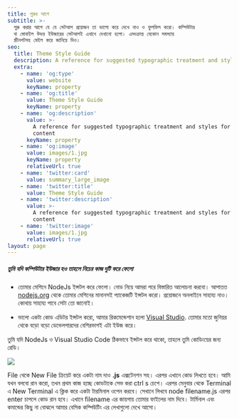 ```yaml
---
title: শুরুর আগে
subtitle: >-
  শুরু করার আগে যে যে সেটআপ প্রয়োজন তা ভালো করে দেখে নাও ও ফুলফিল করো। কম্পিউটার
  বা মোবাইল উভয় ইউজারের সেটআপই এখানে দেখানো হলো। এসংক্রান্ত যেকোন সমস্যায়
  স্ক্রীনশটসহ মেইল করে জানিয়ে দিও।
seo:
  title: Theme Style Guide
  description: A reference for suggested typographic treatment and styles for your content
  extra:
    - name: 'og:type'
      value: website
      keyName: property
    - name: 'og:title'
      value: Theme Style Guide
      keyName: property
    - name: 'og:description'
      value: >-
        A reference for suggested typographic treatment and styles for your
        content
      keyName: property
    - name: 'og:image'
      value: images/1.jpg
      keyName: property
      relativeUrl: true
    - name: 'twitter:card'
      value: summary_large_image
    - name: 'twitter:title'
      value: Theme Style Guide
    - name: 'twitter:description'
      value: >-
        A reference for suggested typographic treatment and styles for your
        content
    - name: 'twitter:image'
      value: images/1.jpg
      relativeUrl: true
layout: page
---
```

##### তুমি যদি কম্পিউটার ইউজার হও তাহলে নিচের কাজ দুটি করে ফেলো

*   তোমার মেশিনে NodeJs ইন্সটল করে ফেলো। নোড নিয়ে আমরা পরে বিস্তারিত আলোচনা করবো। আপাতত [nodejs.org](https://nodejs.org) থেকে তোমার মেশিনের মানানসই প্যাকেজটি ইন্সটল করো। প্রয়োজনে অনলাইনে সাহায্য নাও। কোথায় সাহায্য পাবে সেটা তো জানোই।

*   ভালো একটা কোড এডিটর ইন্সটল করো, আমার রিকমেন্ডেশান হলো [Visual Studio](https://code.visualstudio.com/). তোমার মতো জুনিয়র থেকে বড়ো বড়ো ডেভেলপারদের বেশিরভাগই এটা ইউজ করে।

তুমি যদি NodeJs ও Visual Studio Code ঠিকভাবে ইন্সটল করে থাকো, তাহলে তুমি কোডিংয়ের জন্য রেডি।

![](/\_static/app-assets/images/vs-node.png)

File থেকে New File ক্রিয়েট করে একটা নাম দাও **.js** এক্সটেনশন সহ। এরপর এখানে কোড লিখতে হবে। আমি যখন বলবো রান করো, তখন প্রথম কাজ হচ্ছে কোডটাকে সেভ করা ctrl s চেপে। এরপর মেনুবার থেকে Terminal এ New Terminal এ ক্লিক করে একটা টারমিনাল ওপেন করবে। সেখানে লিখবে node filename.js এরপর enter চাপলে কোড রান হবে। এখানে filename এর জায়গায় তোমার ফাইলের নাম দিবে। টার্মিনাল এবং কমান্ডের কিছু না বোঝলে আমার বেসিক কম্পিউটিং এর লেখাগুলো দেখে আসো।
